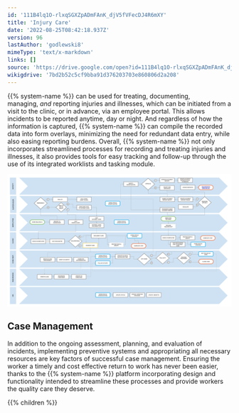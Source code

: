 ```yaml
---
id: '111B4lq1O-rlxqSGXZpADmFAnK_djV5fVFecDJ4R6mXY'
title: 'Injury Care'
date: '2022-08-25T08:42:18.937Z'
version: 96
lastAuthor: 'godlewski8'
mimeType: 'text/x-markdown'
links: []
source: 'https://drive.google.com/open?id=111B4lq1O-rlxqSGXZpADmFAnK_djV5fVFecDJ4R6mXY'
wikigdrive: '7bd2b52c5cf9bba91d376203703e860806d2a208'
---
```

{{% system-name %}} can be used for treating, documenting, managing, *and* reporting injuries and illnesses, which can be initiated from a visit to the clinic, or in advance, via an employee portal. This allows incidents to be reported anytime, day or night. And regardless of how the information is captured, {{% system-name %}} can compile the recorded data into form overlays, minimizing the need for redundant data entry, while also easing reporting burdens. Overall, {{% system-name %}} not only incorporates streamlined processes for recording and treating injuries and illnesses, it also provides tools for easy tracking and follow-up through the use of its integrated worklists and tasking module.

![](../diagrams/injury-care.svg)

## Case Management

In addition to the ongoing assessment, planning, and evaluation of incidents, implementing preventive systems and appropriating all necessary resources are key factors of successful case management. Ensuring the worker a timely and cost effective return to work has never been easier, thanks to the {{% system-name %}} platform incorporating design and functionality intended to streamline these processes and provide workers the quality care they deserve.

{{% children %}}
